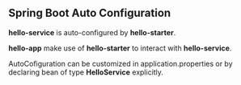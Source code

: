## Spring Boot Auto Configuration
**hello-service** is auto-configured by **hello-starter**.

**hello-app** make use of **hello-starter** to interact with **hello-service**.

AutoCofiguration can be customized in application.properties or by declaring bean of type **HelloService** explicitly. 